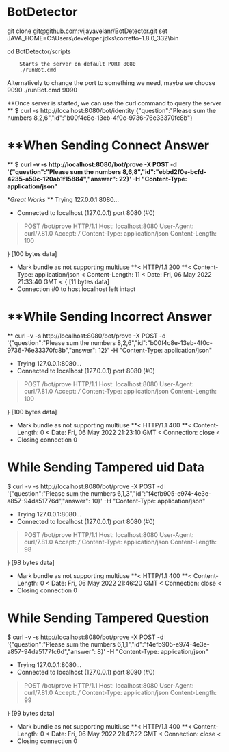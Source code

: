 # BotDetector

git clone git@github.com:vijayavelanr/BotDetector.git
set JAVA_HOME=C:\Users\developer\.jdks\corretto-1.8.0_332\bin

cd BotDetector/scripts

        Starts the server on default PORT 8080
        ./runBot.cmd

Alternatively to change the port to something we need, maybe we choose 9090
        ./runBot.cmd 9090

**Once server is started, we can use the curl command to query the server
**
$  curl -s http://localhost:8080/bot/identity
{"question":"Please sum the numbers 8,2,6","id":"b00f4c8e-13eb-4f0c-9736-76e33370fc8b"}


**When Sending Connect Answer
================================================================
**
$  **curl -v -s http://localhost:8080/bot/prove -X POST -d '{"question":"Please sum the numbers 8,6,8","id":"ebbd2f0e-bcfd-4235-a59c-120ab1f15884","answer": 22}'  -H "Content-Type: application/json"**


**Great Works* **  Trying 127.0.0.1:8080...

* Connected to localhost (127.0.0.1) port 8080 (#0)
> POST /bot/prove HTTP/1.1
> Host: localhost:8080
> User-Agent: curl/7.81.0
> Accept: */*
> Content-Type: application/json
> Content-Length: 100
>
} [100 bytes data]
* Mark bundle as not supporting multiuse
**< HTTP/1.1 200
**< Content-Type: application/json
< Content-Length: 11
< Date: Fri, 06 May 2022 21:33:40 GMT
<
{ [11 bytes data]
* Connection #0 to host localhost left intact



**While Sending Incorrect Answer
================================================================
** curl -v -s http://localhost:8080/bot/prove -X POST -d '{"question":"Please sum the numbers 8,2,6","id":"b00f4c8e-13eb-4f0c-9736-76e33370fc8b","answer": 12}'  -H "Content-Type: application/json"

*   Trying 127.0.0.1:8080...
* Connected to localhost (127.0.0.1) port 8080 (#0)
> POST /bot/prove HTTP/1.1
> Host: localhost:8080
> User-Agent: curl/7.81.0
> Accept: */*
> Content-Type: application/json
> Content-Length: 100
>
} [100 bytes data]
* Mark bundle as not supporting multiuse
**< HTTP/1.1 400
**< Content-Length: 0
< Date: Fri, 06 May 2022 21:23:10 GMT
< Connection: close
<
* Closing connection 0


**While Sending Tampered uid Data**
=================================================================

$  curl -v -s http://localhost:8080/bot/prove -X POST -d '{"question":"Please sum the numbers 6,1,3","id":"f4efb905-e974-4e3e-a857-94da51776d","answer": 10}'  -H "Content-Type: application/json"
*   Trying 127.0.0.1:8080...
* Connected to localhost (127.0.0.1) port 8080 (#0)
> POST /bot/prove HTTP/1.1
> Host: localhost:8080
> User-Agent: curl/7.81.0
> Accept: */*
> Content-Type: application/json
> Content-Length: 98
>
} [98 bytes data]
* Mark bundle as not supporting multiuse
**< HTTP/1.1 400
**< Content-Length: 0
< Date: Fri, 06 May 2022 21:46:20 GMT
< Connection: close
<
* Closing connection 0

**While Sending Tampered Question**
====================================================================
$  curl -v -s http://localhost:8080/bot/prove -X POST -d '{"question":"Please sum the numbers 6,1,1","id":"f4efb905-e974-4e3e-a857-94da5177fc6d","answer": 8}'  -H "Content-Type: application/json"
*   Trying 127.0.0.1:8080...
* Connected to localhost (127.0.0.1) port 8080 (#0)
> POST /bot/prove HTTP/1.1
> Host: localhost:8080
> User-Agent: curl/7.81.0
> Accept: */*
> Content-Type: application/json
> Content-Length: 99
>
} [99 bytes data]
* Mark bundle as not supporting multiuse
**< HTTP/1.1 400
**< Content-Length: 0
< Date: Fri, 06 May 2022 21:47:22 GMT
< Connection: close
<
* Closing connection 0


